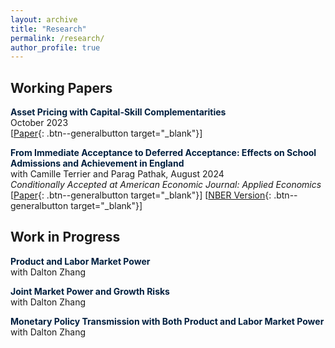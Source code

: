 ```yaml
---
layout: archive
title: "Research"
permalink: /research/
author_profile: true
---
```


## Working Papers

<span style="color:#001f3f; font-weight:bold;"> Asset Pricing with Capital-Skill Complementarities </span> <br>
October 2023 <br>
[[Paper](https://ren-kevin.github.io/files/working_papers/second_year_paper/prelim_draft_20230801.pdf){: .btn--generalbutton  target="_blank"}]

<span style="color:#001f3f; font-weight:bold;"> From Immediate Acceptance to Deferred Acceptance: Effects on School Admissions and Achievement in England </span> <br>
with Camille Terrier and Parag Pathak, August 2024  <br>
*Conditionally Accepted at American Economic Journal: Applied Economics* <br>
[[Paper](https://ren-kevin.github.io/files/working_papers/fpf_ban/DRAFT.pdf){: .btn--generalbutton  target="_blank"}]
[[NBER Version](https://www.nber.org/papers/w29600){: .btn--generalbutton  target="_blank"}]

## Work in Progress

<span style="color:#001f3f; font-weight:bold;"> Product and Labor Market Power </span> <br>
with Dalton Zhang

<span style="color:#001f3f; font-weight:bold;"> Joint Market Power and Growth Risks </span> <br>
with Dalton Zhang

<span style="color:#001f3f; font-weight:bold;"> Monetary Policy Transmission with Both Product and Labor Market Power </span> <br>
with Dalton Zhang

<!-- {% if author.googlescholar %}
  You can also find my articles on <u><a href="{{author.googlescholar}}">my Google Scholar profile</a>.</u>
{% endif %}

{% include base_path %}

{% for post in site.publications reversed %}
  {% include archive-single.html %}
{% endfor %} -->
